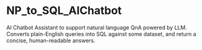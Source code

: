 # NP_to_SQL_AIChatbot
AI Chatbot Assistant to support natural language QnA powered by LLM. Converts plain-English queries into SQL against some dataset, and return a concise, human-readable answers.
